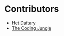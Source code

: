 # Contributors

- [Het Daftary](https://github.com/HetDaftary)
- [The Coding Jungle](https://github.com/The-Coding-Jungle)